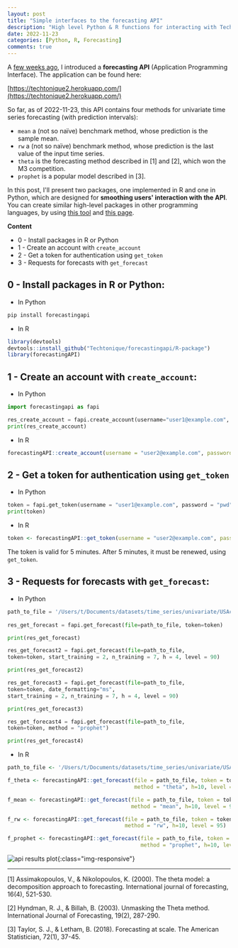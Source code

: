```yaml
---
layout: post
title: "Simple interfaces to the forecasting API"
description: "High level Python & R functions for interacting with Techtonique forecasting API"
date: 2022-11-23
categories: [Python, R, Forecasting]
comments: true
---
```


A [few weeks ago](https://thierrymoudiki.github.io/blog/2022/11/02/python/r/forecasting/misc/forecasting-api), I introduced a **forecasting API** (Application Programming Interface). The application can be found here:

[https://techtonique2.herokuapp.com/](https://techtonique2.herokuapp.com/)

So far, as of 2022-11-23, this API contains four methods for univariate time 
series forecasting (with prediction intervals): 

<ul>
  <li> <code>mean</code> a (not so naïve) benchmark method, whose prediction is the sample mean.</li>
  <li> <code>rw</code> a (not so naïve) benchmark method, whose prediction is the last value of the input time series.</li>
  <li> <code>theta</code> is the forecasting method described in [1] and [2], which won the M3 competition. </li>
  <li> <code>prophet</code> is a popular model described in [3].</li>
</ul>


In this post, I'll present two packages, one implemented in R and one in Python, which are designed for **smoothing  users' interaction with the API**. You can create similar high-level packages in other programming languages, by using [this tool](https://curlconverter.com/) and [this page](https://techtonique2.herokuapp.com/api).

**Content**

<ul>
  <li> 0 - Install packages in R or Python </li>
  <li> 1 - Create an account with <code>create_account</code> </li>
  <li> 2 - Get a token for authentication using <code>get_token</code> </li>
  <li> 3 - Requests for forecasts with <code>get_forecast</code> </li>
</ul>

## 0 - Install packages in R or Python:

- In Python

```bash
pip install forecastingapi
```

- In R 

```R
library(devtools)
devtools::install_github("Techtonique/forecastingapi/R-package")
library(forecastingAPI)
```


## 1 - Create an account with `create_account`:

- In Python

```python
import forecastingapi as fapi

res_create_account = fapi.create_account(username="user1@example.com", password="pwd") # choose a better password
print(res_create_account)
```

- In R 

```R
forecastingAPI::create_account(username = "user2@example.com", password = "pwd") # choose a better password
```


## 2 - Get a token for authentication using `get_token`

- In Python

```python
token = fapi.get_token(username = "user1@example.com", password = "pwd")
print(token)
```

- In R 

```R
token <- forecastingAPI::get_token(username = "user2@example.com", password = "pwd")
```

The token is valid for 5 minutes. After 5 minutes, it must be renewed, using `get_token`.

## 3 - Requests for forecasts with `get_forecast`:

- In Python

```python
path_to_file = '/Users/t/Documents/datasets/time_series/univariate/USAccDeaths.csv' # (examples:https://github.com/Techtonique/datasets/tree/main/time_series/univariate)
    
res_get_forecast = fapi.get_forecast(file=path_to_file, token=token)

print(res_get_forecast)

res_get_forecast2 = fapi.get_forecast(file=path_to_file, 
token=token, start_training = 2, n_training = 7, h = 4, level = 90)

print(res_get_forecast2)

res_get_forecast3 = fapi.get_forecast(file=path_to_file, 
token=token, date_formatting="ms",
start_training = 2, n_training = 7, h = 4, level = 90)

print(res_get_forecast3)

res_get_forecast4 = fapi.get_forecast(file=path_to_file, 
token=token, method = "prophet")

print(res_get_forecast4)
```

- In R 

```R
path_to_file <- '/Users/t/Documents/datasets/time_series/univariate/USAccDeaths.csv' # (examples:https://github.com/Techtonique/datasets/tree/main/time_series/univariate)

f_theta <- forecastingAPI::get_forecast(file = path_to_file, token = token,
                                        method = "theta", h=10, level = 95)

f_mean <- forecastingAPI::get_forecast(file = path_to_file, token = token,
                                       method = "mean", h=10, level = 95)

f_rw <- forecastingAPI::get_forecast(file = path_to_file, token = token,
                                     method = "rw", h=10, level = 95)

f_prophet <- forecastingAPI::get_forecast(file = path_to_file, token = token,
                                          method = "prophet", h=10, level = 95)

```

![api results plot]({{base}}/images/2022-11-23/2022-11-23-image1.png){:class="img-responsive"}

<hr>

[1] Assimakopoulos, V., & Nikolopoulos, K. (2000). The theta model: a decomposition approach to forecasting. International journal of forecasting, 16(4), 521-530.

[2] Hyndman, R. J., & Billah, B. (2003). Unmasking the Theta method. International Journal of Forecasting, 19(2), 287-290.
 
[3] Taylor, S. J., & Letham, B. (2018). Forecasting at scale. The American Statistician, 72(1), 37-45.
